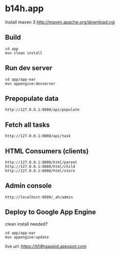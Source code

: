 b14h.app
=============================

Install maven 3
http://maven.apache.org/download.cgi

Build
-----

    cd app
    mvn clean install


Run dev server
--------------

    cd app/app-ear
    mvn appengine:devserver


Prepopulate data
----------------

    http://127.0.0.1:8080/api/populate
    
 
Fetch all tasks
---------------

    http://127.0.0.1:8080/api/task


HTML Consumers (clients)
------------------------
 
    http://127.0.0.1:8080/html/parent
    http://127.0.0.1:8080/html/child
    http://127.0.0.1:8080/html/store
    

Admin console
-------------
    
    http://localhost:8080/_ah/admin
    
    
    
Deploy to Google App Engine
---------------------------

clean install needed?

    cd app/app-ear
    mvn appengine:update
    

live url:
https://b14hgappid.appspot.com


    
    
